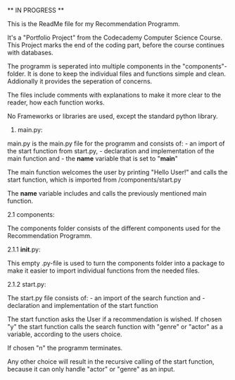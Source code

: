 ** IN PROGRESS **

This is the ReadMe file for my Recommendation Programm.

It's a "Portfolio Project" from the Codecademy Computer Science Course. This Project marks the end of the coding part, before the course continues with databases.

The programm is seperated into multiple components in the "components"-folder. It is done to keep the individual files and functions simple and clean. Addionally it provides the seperation of concerns.

The files include comments with explanations to make it more clear to the reader, how each function works.

No Frameworks or libraries are used, except the standard python library.

1. main.py:

main.py is the main.py file for the programm and consists of:
    - an import of the start function from start.py,
    - declaration and implementation of the main function and
    - the __name__ variable that is set to "__main__"

The main function welcomes the user by printing "Hello User!" and calls the start function, which is imported from /components/start.py

The __name__ variable includes and calls the previously mentioned main function.

2.1 components:

The components folder consists of the different components used for the Recommendation Programm.

2.1.1 __init__.py:

This empty .py-file is used to turn the components folder into a package to make it easier to import individual functions from the needed files.

2.1.2 start.py:

The start.py file consists of:
    - an import of the search function and
    - declaration and implementation of the start function

The start function asks the User if a recommendation is wished.
If chosen "y" the start function calls the search function with "genre" or "actor" as a variable, according to the users choice.

If chosen "n" the programm terminates.

Any other choice will result in the recursive calling of the start function, because it can only handle "actor" or "genre" as an input.

